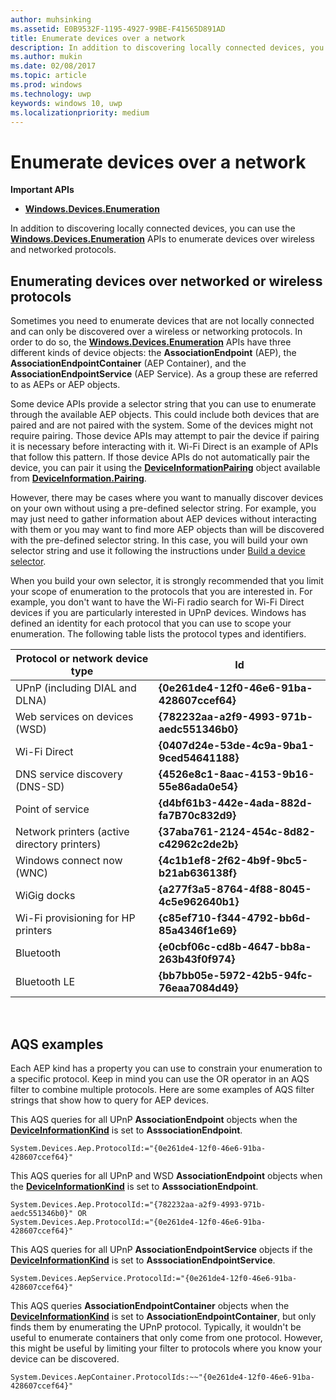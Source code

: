 ```yaml
---
author: muhsinking
ms.assetid: E0B9532F-1195-4927-99BE-F41565D891AD
title: Enumerate devices over a network
description: In addition to discovering locally connected devices, you can use the Windows.Devices.Enumeration APIs to enumerate devices over wireless and networked protocols.
ms.author: mukin
ms.date: 02/08/2017
ms.topic: article
ms.prod: windows
ms.technology: uwp
keywords: windows 10, uwp
ms.localizationpriority: medium
---
```

# Enumerate devices over a network



**Important APIs**

- [**Windows.Devices.Enumeration**](https://docs.microsoft.com/en-us/uwp/api/Windows.Devices.Enumeration)

In addition to discovering locally connected devices, you can use the [**Windows.Devices.Enumeration**](https://msdn.microsoft.com/library/windows/apps/BR225459) APIs to enumerate devices over wireless and networked protocols.

## Enumerating devices over networked or wireless protocols

Sometimes you need to enumerate devices that are not locally connected and can only be discovered over a wireless or networking protocols. In order to do so, the [**Windows.Devices.Enumeration**](https://msdn.microsoft.com/library/windows/apps/BR225459) APIs have three different kinds of device objects: the **AssociationEndpoint** (AEP), the **AssociationEndpointContainer** (AEP Container), and the **AssociationEndpointService** (AEP Service). As a group these are referred to as AEPs or AEP objects.

Some device APIs provide a selector string that you can use to enumerate through the available AEP objects. This could include both devices that are paired and are not paired with the system. Some of the devices might not require pairing. Those device APIs may attempt to pair the device if pairing it is necessary before interacting with it. Wi-Fi Direct is an example of APIs that follow this pattern. If those device APIs do not automatically pair the device, you can pair it using the [**DeviceInformationPairing**](https://msdn.microsoft.com/library/windows/apps/Mt168396) object available from [**DeviceInformation.Pairing**](https://msdn.microsoft.com/library/windows/apps/Dn705960).

However, there may be cases where you want to manually discover devices on your own without using a pre-defined selector string. For example, you may just need to gather information about AEP devices without interacting with them or you may want to find more AEP objects than will be discovered with the pre-defined selector string. In this case, you will build your own selector string and use it following the instructions under [Build a device selector](build-a-device-selector.md).

When you build your own selector, it is strongly recommended that you limit your scope of enumeration to the protocols that you are interested in. For example, you don't want to have the Wi-Fi radio search for Wi-Fi Direct devices if you are particularly interested in UPnP devices. Windows has defined an identity for each protocol that you can use to scope your enumeration. The following table lists the protocol types and identifiers.

| Protocol or network device type              | Id                                         |
|----------------------------------------------|--------------------------------------------|
| UPnP (including DIAL and DLNA)               | **{0e261de4-12f0-46e6-91ba-428607ccef64}** |
| Web services on devices (WSD)                | **{782232aa-a2f9-4993-971b-aedc551346b0}** |
| Wi-Fi Direct                                 | **{0407d24e-53de-4c9a-9ba1-9ced54641188}** |
| DNS service discovery (DNS-SD)               | **{4526e8c1-8aac-4153-9b16-55e86ada0e54}** |
| Point of service                             | **{d4bf61b3-442e-4ada-882d-fa7B70c832d9}** |
| Network printers (active directory printers) | **{37aba761-2124-454c-8d82-c42962c2de2b}** |
| Windows connect now (WNC)                    | **{4c1b1ef8-2f62-4b9f-9bc5-b21ab636138f}** |
| WiGig docks                                  | **{a277f3a5-8764-4f88-8045-4c5e962640b1}** |
| Wi-Fi provisioning for HP printers           | **{c85ef710-f344-4792-bb6d-85a4346f1e69}** |
| Bluetooth                                    | **{e0cbf06c-cd8b-4647-bb8a-263b43f0f974}** |
| Bluetooth LE                                 | **{bb7bb05e-5972-42b5-94fc-76eaa7084d49}** |

 

## AQS examples

Each AEP kind has a property you can use to constrain your enumeration to a specific protocol. Keep in mind you can use the OR operator in an AQS filter to combine multiple protocols. Here are some examples of AQS filter strings that show how to query for AEP devices.

This AQS queries for all UPnP **AssociationEndpoint** objects when the [**DeviceInformationKind**](https://msdn.microsoft.com/library/windows/apps/Dn948991) is set to **AsssociationEndpoint**.

``` syntax
System.Devices.Aep.ProtocolId:="{0e261de4-12f0-46e6-91ba-428607ccef64}"
```

This AQS queries for all UPnP and WSD **AssociationEndpoint** objects when the [**DeviceInformationKind**](https://msdn.microsoft.com/library/windows/apps/Dn948991) is set to **AsssociationEndpoint**.

``` syntax
System.Devices.Aep.ProtocolId:="{782232aa-a2f9-4993-971b-aedc551346b0}" OR
System.Devices.Aep.ProtocolId:="{0e261de4-12f0-46e6-91ba-428607ccef64}"
```

This AQS queries for all UPnP **AssociationEndpointService** objects if the [**DeviceInformationKind**](https://msdn.microsoft.com/library/windows/apps/Dn948991) is set to **AsssociationEndpointService**.

``` syntax
System.Devices.AepService.ProtocolId:="{0e261de4-12f0-46e6-91ba-428607ccef64}"
```

This AQS queries **AssociationEndpointContainer** objects when the [**DeviceInformationKind**](https://msdn.microsoft.com/library/windows/apps/Dn948991) is set to **AssociationEndpointContainer**, but only finds them by enumerating the UPnP protocol. Typically, it wouldn't be useful to enumerate containers that only come from one protocol. However, this might be useful by limiting your filter to protocols where you know your device can be discovered.

``` syntax
System.Devices.AepContainer.ProtocolIds:~~"{0e261de4-12f0-46e6-91ba-428607ccef64}"
```

 

 
